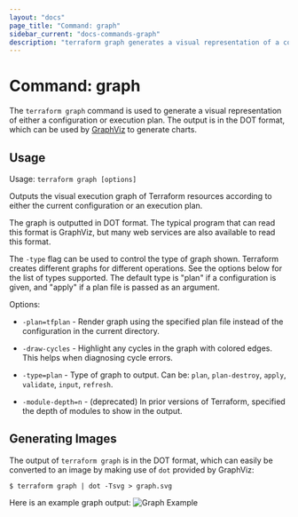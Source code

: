 ```yaml
---
layout: "docs"
page_title: "Command: graph"
sidebar_current: "docs-commands-graph"
description: "terraform graph generates a visual representation of a configuration or execution plan that you can use to generate charts."
---
```


# Command: graph

The `terraform graph` command is used to generate a visual
representation of either a configuration or execution plan.
The output is in the DOT format, which can be used by
[GraphViz](http://www.graphviz.org) to generate charts.


## Usage

Usage: `terraform graph [options]`

Outputs the visual execution graph of Terraform resources according to
either the current configuration or an execution plan.

The graph is outputted in DOT format. The typical program that can
read this format is GraphViz, but many web services are also available
to read this format.

The `-type` flag can be used to control the type of graph shown. Terraform
creates different graphs for different operations. See the options below
for the list of types supported. The default type is "plan" if a
configuration is given, and "apply" if a plan file is passed as an
argument.

Options:

* `-plan=tfplan`    - Render graph using the specified plan file instead of the
                      configuration in the current directory.

* `-draw-cycles`    - Highlight any cycles in the graph with colored edges.
                      This helps when diagnosing cycle errors.

* `-type=plan`      - Type of graph to output. Can be: `plan`, `plan-destroy`, `apply`,
                      `validate`, `input`, `refresh`.

* `-module-depth=n` - (deprecated) In prior versions of Terraform, specified the
                      depth of modules to show in the output.

## Generating Images

The output of `terraform graph` is in the DOT format, which can
easily be converted to an image by making use of `dot` provided
by GraphViz:

```shellsession
$ terraform graph | dot -Tsvg > graph.svg
```

Here is an example graph output:
![Graph Example](docs/graph-example.png)
